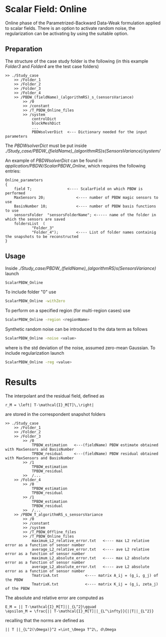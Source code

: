 # Scalar Field: Online 

Online phase of the Parametrized-Backward Data-Weak formulation applied to scalar fields.
There is an option to activate random noise, the regularization can be activating by using the suitable option.

## Preparation

The structure of the case study folder is the following (in this example *Folder3* and *Folder4* are the test case folders)

```
>> ./Study_case
	>> /Folder_1  	
	>> /Folder_2
	>> /Folder_3  	
	>> /Folder_4
	>> /PBDW_(fieldName)_(algorithmRS)_s_(sensorsVariance)
		>> /0
		>> /constant
		>> /T_PBDW_Online_files
		>> /system
			controlDict
			blockMeshDict
			...
			PBDWsolverDict  <--- Dictionary needed for the input parameters
```

The *PBDWsolverDict* must be put inside *./Study_case/PBDW_(fieldName)_(algorithmRS)_s_(SensorsVariance)/system/*

An example of *PBDWsolverDict* can be found in *application/PBDW/ScalarPBDW_Online*, which requires the following entries:
```
Online_parameters
{
	field T;				<---- ScalarField on which PBDW is performed 
	MaxSensors 20;				<---- number of PBDW magic sensors to use
	BasisNumber 10;				<---- number of PBDW basis functions to use
	sensorsFolder  "sensorsFolderName";	<----- name of the folder in which the sensors are saved
	foldersList  ( 
			"Folder_3"
			"Folder_4");		<---- List of folder names containig the snapshots to be reconstructed
}
```

## Usage

Inside *./Study_case/PBDW_(fieldName)_(algorithmRS)_s_(SensorsVariance)* launch 
```bash
ScalarPBDW_Online
```
To include folder "0" use 
```bash
ScalarPBDW_Online -withZero
```
To perform on a specified region (for multi-region cases) use 
```bash
ScalarPBDW_Online -region <regionName>
```
Synthetic random noise can be introduced to the data term as follows
```bash
ScalarPBDW_Online -noise <value>
```
where <value> is the std deviation of the noise, assumed zero-mean Gaussian.
To include regularization launch
```bash
ScalarPBDW_Online -reg <value>
```

# Results

The interpolant and the residual field, defined as 
```{math}
r_M = \left| T-\mathcal{I}_M[T]\,\right|
````
are stored in the correspondent snapshot folders

```
>> ./Study_case
	>> /Folder_1  	
	>> /Folder_2
	>> /Folder_3
		>> /0
			TPBDW_estimation   <---(fieldName) PBDW estimate obtained with MaxSensors and BasisNumber
			TPBDW_residual     <---(fieldName) PBDW residual obtained with MaxSensors and BasisNumber
		>> /1
			TPBDW_estimation
			TPBDW_residual
		>>  /...
	>> /Folder_4
		>> /0
			TPBDW_estimation 
			TPBDW_residual
		>> /1
			TPBDW_estimation
			TPBDW_residual
		>>  /...
	>> /PBDW_T_algorithmRS_s_sensorsVariance
		>> /0
		>> /constant
		>> /system
		>> /T_PBDW_Offline_files
		>> /T_PBDW_Online_files
			maximum_L2_relative_error.txt	<---- max L2 relative error as a function of sensor number
			average_L2_relative_error.txt	<---- ave L2 relative error as a function of sensor number
			maximum_L2_absolute_error.txt	<---- max L2 absolute error as a function of sensor number
			average_L2_absolute_error.txt	<---- ave L2 absolute error as a function of sensor number
			TmatrixA.txt			<---- matrix A_ij = (g_i, g_j) of the PBDW
			TmatrixK.txt			<---- matrix K_ij = (g_i, zeta_j) of the PBDW			
```

The absolute and relative error are computed as
```{math}
E_M = || T-\mathcal{I}_M[T]||_{L^2}\qquad 
\epsilon_M = \frac{|| T-\mathcal{I}_M[T]||_{L^\infty}}{||T||_{L^2}}
```
recalling that the norms are defined as
```{math}
|| T ||_{L^2(\Omega)}^2 =\int_\Omega T^2\, d\Omega
``` 